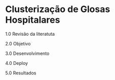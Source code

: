# Clusterização de Glosas Hospitalares
1.0 Revisão da literatuta

2.0 Objetivo

3.0 Desenvolvimento 

4.0 Deploy 

5.0 Resultados
